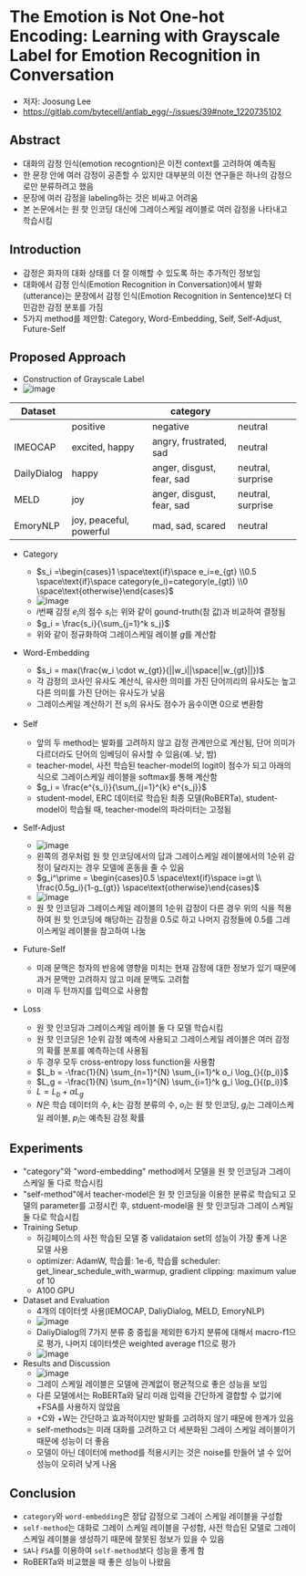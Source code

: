 The Emotion is Not One-hot Encoding: Learning with Grayscale Label for Emotion Recognition in Conversation
=======================================================================================   
- 저자: Joosung Lee
- https://gitlab.com/bytecell/antlab_egg/-/issues/39#note_1220735102

Abstract
------------   

- 대화의 감정 인식(emotion recogntion)은 이전 context를 고려하여 예측됨
- 한 문장 안에 여러 감정이 공존할 수 있지만 대부분의 이전 연구들은 하나의 감정으로만 분류하려고 했음
- 문장에 여러 감정을 labeling하는 것은 비싸고 어려움
- 본 논문에서는 원 핫 인코딩 대신에 그레이스케일 레이블로 여러 감정을 나타내고 학습시킴


Introduction
------------------

- 감정은 화자의 대화 상태를 더 잘 이해할 수 있도록 하는 추가적인 정보임
- 대화에서 감정 인식(Emotion Recognition in Conversation)에서 발화(utterance)는 문장에서 감정 인식(Emotion Recognition in Sentence)보다 더 민감한 감정 분포를 가짐
- 5가지 method를 제안함: Category, Word-Embedding, Self, Self-Adjust, Future-Self


Proposed Approach
-------------------------

- Construction of Grayscale Label
- ![image](https://user-images.githubusercontent.com/49019184/210496702-bf5a4624-56fc-4253-9999-a1ea92b5877b.png)

|Dataset|  |category|  |   
|---|---|---|---|   
|  |positive|negative|neutral|   
|IMEOCAP|excited, happy|angry, frustrated, sad|neutral|   
|DailyDialog|happy|anger, disgust, fear, sad|neutral, surprise|   
|MELD|joy|anger, disgust, fear, sad|neutral, surprise|   
|EmoryNLP|joy, peaceful, powerful|mad, sad, scared|neutral|   

  - Category
    - $s_i =\begin{cases}1 \space\text{if}\space e_i=e_{gt} \\0.5 \space\text{if}\space category(e_i)=category(e_{gt}) \\0 \space\text{otherwise}\end{cases}$
    - ![image](https://user-images.githubusercontent.com/49019184/210496724-7f9546ad-506a-4d56-892c-1d63f42e8c6a.png)
    - $i$번째 감정 $e_i$의 점수 $s_i$는 위와 같이 gound-truth(참 값)과 비교하여 결정됨
    - $g_i = \frac{s_i}{\sum_{j=1}^k s_j}$
    - 위와 같이 정규화하여 그레이스케일 레이블 $g$를 계산함
  - Word-Embedding
    - $s_i = max(\frac{w_i \cdot w_{gt}}{||w_i||\space||w_{gt}||})$
    - 각 감정의 코사인 유사도 계산식, 유사한 의미를 가진 단어끼리의 유사도는 높고 다른 의미를 가진 단어는 유사도가 낮음
    - 그레이스케일 계산하기 전 $s_i$의 유사도 점수가 음수이면 0으로 변환함
  - Self
    - 앞의 두 method는 발화를 고려하지 않고 감정 관계만으로 계산됨, 단어 의미가 다르더라도 단어의 임베딩이 유사할 수 있음(예. 낮, 밤)
    - teacher-model, 사전 학습된 teacher-model의 logit이 점수가 되고 아래의 식으로 그레이스케일 레이블을 softmax를 통해 계산함
    - $g_i = \frac{e^{s_i}}{\sum_{j=1}^{k} e^{s_j}}$
    - student-model, ERC 데이터로 학습된 최종 모델(RoBERTa), student-model이 학습될 때, teacher-model의 파라미터는 고정됨
  - Self-Adjust
    - ![image](https://user-images.githubusercontent.com/49019184/210496749-66e545cb-7e08-4bd9-af20-6b10ae6603f5.png)
    - 왼쪽의 경우처럼 원 핫 인코딩에서의 답과 그레이스케일 레이블에서의 1순위 감정이 달라지는 경우 모델에 혼동을 줄 수 있음
    - $g_i^\prime = \begin{cases}0.5 \space\text{if}\space i=gt \\ \frac{0.5g_i}{1-g_{gt}} \space\text{otherwise}\end{cases}$
    - ![image](https://user-images.githubusercontent.com/49019184/210496766-d98c2ef1-8281-438e-9e50-57c870c2edea.png)
    - 원 핫 인코딩과 그레이스케일 레이블의 1순위 감정이 다른 경우 위의 식을 적용하여 원 핫 인코딩에 해당하는 감정을 0.5로 하고 나머지 감정들에 0.5를 그레이스케일 레이블을 참고하여 나눔
  - Future-Self
    - 미래 문맥은 청자의 반응에 영향을 미치는 현재 감정에 대한 정보가 있기 때문에 과거 문맥만 고려하지 않고 미래 문맥도 고려함
    - 미래 두 턴까지를 입력으로 사용함

- Loss
  - 원 핫 인코딩과 그레이스케일 레이블 둘 다 모델 학습시킴
  - 원 핫 인코딩은 1순위 감정 예측에 사용되고 그레이스케일 레이블은 여러 감정의 확률 분포를 예측하는데 사용됨
  - 두 경우 모두 cross-entropy loss function을 사용함
  - $L_b = -\frac{1}{N} \sum_{n=1}^{N} \sum_{i=1}^k o_i \log_{}{(p_i)}$
  - $L_g = -\frac{1}{N} \sum_{n=1}^{N} \sum_{i=1}^k g_i \log_{}{(p_i)}$
  - $L = L_b + \alpha L_g$
  - $N$은 학습 데이터의 수, $k$는 감정 분류의 수, $o_i$는 원 핫 인코딩, $g_i$는 그레이스케일 레이블, $p_i$는 예측된 감정 확률

Experiments
------------------

- "category"와 "word-embedding" method에서 모델을 원 핫 인코딩과 그레이 스케일 둘 다로 학습시킴
- "self-method"에서 teacher-model은 원 핫 인코딩을 이용한 분류로 학습되고 모델의 parameter를 고정시킨 후, stduent-model을 원 핫 인코딩과 그레이 스케일 둘 다로 학습시킴
- Training Setup
  - 허깅페이스의 사전 학습된 모델 중 validataion set의 성능이 가장 좋게 나온 모델 사용
  - optimizer: AdamW, 학습률: 1e-6, 학습률 scheduler: get_linear_schedule_with_warmup, gradient clipping: maximum value of 10
  - A100 GPU
- Dataset and Evaluation
  - 4개의 데이터셋 사용(IEMOCAP, DaliyDialog, MELD, EmoryNLP)
  - ![image](https://user-images.githubusercontent.com/49019184/210496786-f126ece1-cf84-478e-850f-5876c0912e6c.png)
  - DaliyDialog의 7가지 분류 중 중립을 제외한 6가지 분류에 대해서 macro-f1으로 평가, 나머지 데이터셋은 weighted average f1으로 평가
  - ![image](https://user-images.githubusercontent.com/49019184/210496800-b85ea22c-1507-46cd-9a1f-3bda8c16eb84.png)
- Results and Discussion
  - ![image](https://user-images.githubusercontent.com/49019184/210496814-8e39d32a-ca34-4266-9071-b19439be45c7.png)
  - 그레이 스케일 레이블은 모델에 관계없이 평균적으로 좋은 성능을 보임
  - 다른 모델에서는 RoBERTa와 달리 미래 입력을 간단하게 결합할 수 없기에 +FSA를 사용하지 않았음
  - +C와 +W는 간단하고 효과적이지만 발화를 고려하지 않기 때문에 한계가 있음
  - self-methods는 미래 대화를 고려하고 더 세분화된 그레이 스케일 레이블이기 때문에 성능이 더 좋음
  - 모델이 아닌 데이터에 method를 적용시키는 것은 noise를 만들어 낼 수 있어 성능이 오히려 낮게 나옴

Conclusion
-------------------

- `category`와 `word-embedding`은 정답 감정으로 그레이 스케일 레이블을 구성함
- `self-method`는 대화로 그레이 스케일 레이블을 구성함, 사전 학습된 모델로 그레이스케일 레이블을 생성하기 때문에 잘못된 정보가 있을 수 있음
- `SA`나 `FSA`를 이용하여 `self-method`보다 성능을 좋게 함
- RoBERTa와 비교했을 때 좋은 성능이 나왔음
